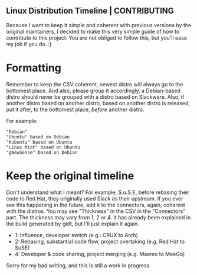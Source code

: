 Linux Distribution Timeline | CONTRIBUTING
------------------------------------------

Because I want to keep it simple and coherent with previous
versions by the original maintainers, I decided to make this
very simple guide of how to contribute to this project. You
are not obliged to follow this, but you'll ease my job if you
do. :)

Formatting
==========

Remember to keep the CSV coherent, newest distro will always
go to the bottomest place. And also, please group it
accordingly, a Debian-based distro should never be grouped
with a distro based on Slackware. Also, if another distro
based on another distro, based on another distro is released,
put it after, to the bottomest place, *before* another distro.

For example:

    "Debian"   
    "Ubuntu" based on Debian   
    "Kubuntu" based on Ubuntu   
    "Linux Mint" based on Ubuntu   
    "gNewSense" based on Debian   

Keep the original timeline
==========================

Don't understand what I meant? For example, S.u.S.E, before
rebasing their code to Red Hat, they originally used Slack
as their upstream. If you ever see this happening in the future,
add it to the connectors, again, coherent with the distros. You
may see "Thickness" in the CSV in the "Connectors" part. The
thickness may vary from 1, 2 or 4. It has already been explained
in the build generated by gldt, but I'll just explain it again.

* 1: Influence, developer switch (e.g.: CRUX to Arch)
* 2: Rebasing, substantial code flow, project overtaking
     (e.g. Red Hat to SuSE)
* 4: Developer & code sharing, project merging (e.g. Maemo
     to MeeGo)

Sorry for my bad writing, and this is still a work in progress.
